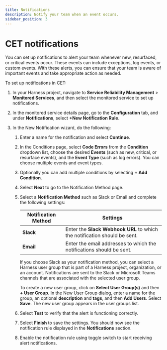 ```yaml
---
title: Notifications
description: Notify your team when an event occurs.
sidebar_position: 3
---
```


# CET notifications

You can set up notifications to alert your team whenever new, resurfaced, or critical events occur. These events can include exceptions, log events, or custom events.
With these alerts, you can ensure that your team is aware of important events and take appropriate action as needed.

To set up notifications in CET:

1. In your Harness project, navigate to **Service Reliability Management** > **Monitored Services**, and then select the monitored service to set up notifications.

2. In the monitored service details page, go to the **Configuration** tab, and under **Notifications**, select **+New Notification Rule**.

3. In the New Notification wizard, do the following:
   
   1. Enter a name for the notification and select **Continue**.

   2. In the Conditions page, select **Code Errors** from the **Condition** dropdown list, choose the desired **Events** (such as new, critical, or resurface events), and the **Event Type** (such as log errors). You can choose multiple events and event types.
   
   3. Optionally you can add multiple conditions by selecting **+ Add Condition**.
   
   4. Select **Next** to go to the Notification Method page.
   
   5. Select a **Notification Method** such as Slack or Email and complete the following settings:
   
        | Notification Method | Settings |
        | ------------------- | -------- |
        | **Slack**               |    Enter the **Slack Webhook URL** to which the notification should be sent.   |
        | **Email**               |    Enter the email addresses to which the notifications should be sent.      |

        If you choose Slack as your notification method, you can select a Harness user group that is part of a Harness project, organization, or an account. Notifications are sent to the Slack or Microsoft Teams channels that are associated with the selected user group.

        To create a new user group, click on **Select User Group(s)** and then **+ User Group**. In the New User Group dialog, enter a name for the group, an optional **description** and **tags**, and then **Add Users**. Select **Save**. The new user group appears in the user groups list.
   
   6.  Select **Test** to verify that the alert is functioning correctly.

   7.  Select **Finish** to save the settings. You should now see the notification rule displayed in the **Notifications** section. 
   
   8. Enable the notification rule using toggle switch to start receiving alert notifications.

